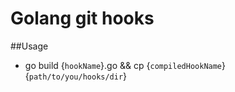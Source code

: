 # Golang git hooks

##Usage
- go build {`hookName`}.go && cp {`compiledHookName`} {`path/to/you/hooks/dir`}